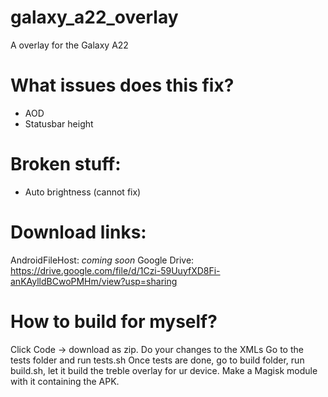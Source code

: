 # galaxy_a22_overlay
A overlay for the Galaxy A22

# What issues does this fix?
- AOD
- Statusbar height

# Broken stuff:
- Auto brightness (cannot fix)

# Download links:
AndroidFileHost: *coming soon*
Google Drive: https://drive.google.com/file/d/1Czi-59UuyfXD8Fi-anKAylldBCwoPMHm/view?usp=sharing

# How to build for myself?
Click Code -> download as zip.
Do your changes to the XMLs
Go to the tests folder and run tests.sh
Once tests are done, go to build folder, run build.sh, let it build the treble overlay for ur device.
Make a Magisk module with it containing the APK.
